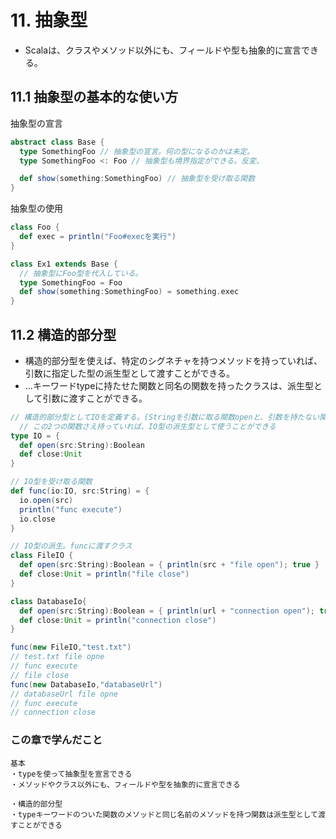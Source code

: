 # 11. 抽象型

- Scalaは、クラスやメソッド以外にも、フィールドや型も抽象的に宣言できる。

## 11.1 抽象型の基本的な使い方

抽象型の宣言

```scala
abstract class Base {
  type SomethingFoo // 抽象型の宣言。何の型になるのかは未定。
  type SomethingFoo <: Foo // 抽象型も境界指定ができる。反変。

  def show(something:SomethingFoo) // 抽象型を受け取る関数
}
```

抽象型の使用

```scala
class Foo {
  def exec = println("Foo#execを実行")
}

class Ex1 extends Base {
  // 抽象型にFoo型を代入している。
  type SomethingFoo = Foo
  def show(something:SomethingFoo) = something.exec
}
```

## 11.2 構造的部分型

- 構造的部分型を使えば、特定のシグネチャを持つメソッドを持っていれば、引数に指定した型の派生型として渡すことができる。
- ...キーワードtypeに持たせた関数と同名の関数を持ったクラスは、派生型として引数に渡すことができる。

```scala
// 構造的部分型としてIOを定義する。(Stringを引数に取る関数openと、引数を持たない関数closeを持っている)
  // この2つの関数さえ持っていれば、IO型の派生型として使うことができる
type IO = {
  def open(src:String):Boolean
  def close:Unit
}

// IO型を受け取る関数
def func(io:IO, src:String) = {
  io.open(src)
  println("func execute")
  io.close
}

// IO型の派生。funcに渡すクラス
class FileIO {
  def open(src:String):Boolean = { println(src + "file open"); true }
  def close:Unit = println("file close")
}

class DatabaseIo{
  def open(src:String):Boolean = { println(url + "connection open"); true }
  def close:Unit = println("connection close")
}

func(new FileIO,"test.txt")
// test.txt file opne
// func execute
// file close
func(new DatabaseIo,"databaseUrl")
// databaseUrl file opne
// func execute
// connection close
```

### この章で学んだこと

```
基本
・typeを使って抽象型を宣言できる
・メソッドやクラス以外にも、フィールドや型を抽象的に宣言できる

・構造的部分型
・typeキーワードのついた関数のメソッドと同じ名前のメソッドを持つ関数は派生型として渡すことができる
```